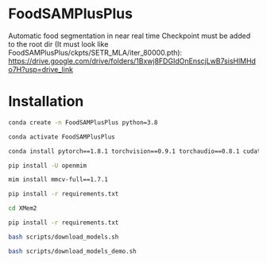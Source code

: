 # FoodSAMPlusPlus
Automatic food segmentation in near real time
Checkpoint must be added to the root dir (It must look like FoodSAMPlusPlus/ckpts/SETR_MLA/iter_80000.pth): https://drive.google.com/drive/folders/1Bxwj8FDGIdOnEnscjLwB7sisHlMHdo7H?usp=drive_link

# Installation
````bash
conda create -n FoodSAMPlusPlus python=3.8

conda activate FoodSAMPlusPlus   

conda install pytorch==1.8.1 torchvision==0.9.1 torchaudio==0.8.1 cudatoolkit=11.3 -c pytorch -c conda-forge

pip install -U openmim

mim install mmcv-full==1.7.1

pip install -r requirements.txt

cd XMem2

pip install -r requirements.txt

bash scripts/download_models.sh

bash scripts/download_models_demo.sh
````